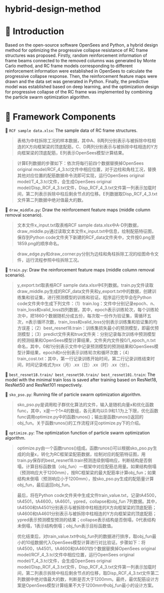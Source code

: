 # hybrid-design-method

:loudspeaker: Introduction
=====
Based on the open-source software OpenSees and Python, a hybrid design method for optimizing the progressive collapse resistance of RC frame structures was proposed. Firstly, random reinforcement information of frame beams connected to the removed columns was generated by Monte Carlo method, and RC frame models corresponding to different reinforcement information were established in OpenSees to calculate the progressive collapse response. Then, the reinforcement feature maps were drawn and the data set was generated in Python. Finally, the predictive model was established based on deep learning, and the optimization design for progressive collapse of the RC frame was implemented by combining the particle swarm optimization algorithm.

:memo: Framework Components
=====
:wrench: `RCF sample data.xlsx`: The sample data of RC frame structures.
  
>表格为中柱拆除工况的样本数据，其中A、B两列分别表示与被拆除中柱相连的X方向框架梁的顶底配筋，C、D两列分别表示与被拆除中柱相连的Y方向框架梁的顶底配筋，E列表示OpenSees模型计算结果。

>计算E列数据的步骤如下：依次将每行前四个数据替换掉OpenSees original model/RCF_4_3.tcl文件中相应位置，对于边柱和角柱工况，替换其他对应位置的配筋数据命令流即可实现，运行OpenSees original model/T_4_3.tcl文件，会生成OpenSees original model/Disp_RCF_4_3.txt文件，Disp_RCF_4_3.txt文件第一列表示加载时间，第二列表示拆除中柱后剩余节点的位移。E列数据取Disp_RCF_4_3.txt文件第二列数据中绝对值最大的数。

:wrench: `draw_middle.py`: Draw the reinforcement feature maps (middle column removal scenario).

>文本文件x_input.txt取表格RCF sample data.xlsx中A-D列数据，draw_middle.py通过读取文本文件x_input.txt中信息，绘制配筋特征图，保存到Python code文件夹下新建的RCF_data文件夹中，文件按0.png至1859.png的顺序命名。

>draw_edge.py和draw_corner.py分别为边柱和角柱拆除工况的绘图命令文件，运行流程参照中柱拆除工况。

:wrench: `train.py`: Draw the reinforcement feature maps (middle column removal scenario).

>y_export.txt取表格RCF sample data.xlsx中E列数据。train.py文件读取draw_middle.py生成的RCF_data文件夹和y_export.txt中的数据，创建训练集和验证集，进行预测模型的训练和验证。程序运行完毕会在Python code文件夹中生成下列文件：（1）train.log：文件中分别记录epoch、n、train_loss和valid_loss四列数据，其中，epoch表示训练轮次，每个训练轮次中，把1860个数据随机分成五份，每次取一份作为验证集，需循环五次，n表示循环次数，train_loss和valid_loss分别表示训练集和验证集的均方误差；（2）best_resnet18.train：训练集损失最小的预测模型，即最优预测模型；（3）predict文件夹和true文件夹：分别记录每次训练中预测模型的预测结果和OpenSees模型计算结果，文件夹内文件按0/1_epoch_n.txt命名，其中，0和1分别表示文件中记录预测模型的预测结果和OpenSees模型计算结果，epoch和n分别表示训练轮次和循环次数；（4）train_cost.txt：其中，第一行记录训练开始时间，第二行记录训练结束时间，时间记录格式为xx（月）.xx（日）.xx（时）.xx（分）。

:wrench: `best_resnet18.train/ best_resnet50.train/ best_resnet101.train`: The model with the minimal train loss is saved after training based on ResNet18, ResNet50 and ResNet101 respectively.

:wrench: `sko_pso.py`: Running file of particle swarm optimization algorithm.

>sko_pso.py是调用粒子群优化算法的文件，输入是随机向量x和优化函数func，其中，x是一个1×4的数组，各元素均以0.9和1.1为上下限，优化函数func调用optimize.py中的函数runos()；输出是函数runos()返回的obj_fun。关于函数runos()的工作流程详见optimize.py下的介绍。

:wrench: `optimize.py`: The optimization function of particle swarm optimization algorithm.

>optimize.py由一个函数runos()组成。函数runos()可以根据sko_pso.py生成的向量x，转化为RC框架梁配筋数据，绘制对应的配筋特征图，用train.py保存的best_resnet18.train预测连续倒塌响应，判断结构是否倒塌，计算目标函数值（obj_fun）—框架中对应配筋总用量。如果结构倒塌（预测响应大于1200mm），按RC框架梁的最大配筋率计算obj_fun；如果结构未倒塌（预测响应小于1200mm），按sko_pso.py生成的配筋量计算obj_fun，最后返回obj_fun。

>最后，将在Python code文件夹中生成文件train_value.txt，记录tA4500，tA4501，tA4600，tA4601，ypred，collapse和obj_fun 7列数据。其中，tA4500和tA4501分别表示与被拆除中柱相连的X方向框架梁的顶底配筋；tA4600和tA4601分别表示与被拆除中柱相连的Y方向框架梁的顶底配筋；ypred表示预测模型预测的结果；collapse表示结构是否倒塌，0代表结构未倒塌，1表示结构倒塌；obj_fun表示目标函数值。

>优化结束后，对train_value.txt中obj_fun列的数据进行排序，取obj_fun最小的10组数据代入OpenSees模型计算进行对比验证。步骤如下：将tA4500，tA4501，tA4600和tA4601四个数据替换掉OpenSees original model/RCF_4_3.tcl文件中相应位置，运行OpenSees original model/T_4_3.tcl文件，会生成OpenSees original model/Disp_RCF_4_3.txt文件，Disp_RCF_4_3.txt文件第一列表示加载时间，第二列表示拆除中柱后剩余节点的位移，取Disp_RCF_4_3.txt文件第二列数据中绝对值最大的数，判断是否大于1200mm。最终，最优配筋设计方案是OpenSees模型计算结果不大于1200mm中obj_fun最小的设计方案。


 
